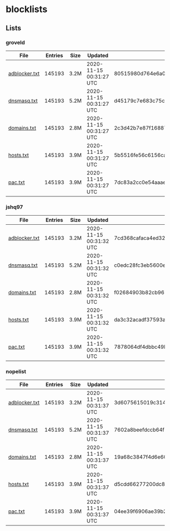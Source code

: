 # blocklists

## Lists

### groveld

|File|Entries|Size|Updated|Hash|
|-|-|-|-|-|
|[adblocker.txt](https://raw.githubusercontent.com/groveld/blocklists/lists/groveld/adblocker.txt)|145193|3.2M|2020-11-15 00:31:27 UTC|80515980d764e6a0445b6c0a62389d09d9d0f81e|
|[dnsmasq.txt](https://raw.githubusercontent.com/groveld/blocklists/lists/groveld/dnsmasq.txt)|145193|5.2M|2020-11-15 00:31:27 UTC|d45179c7e683c75cf9d715a0e9f3d0ac5914323d|
|[domains.txt](https://raw.githubusercontent.com/groveld/blocklists/lists/groveld/domains.txt)|145193|2.8M|2020-11-15 00:31:27 UTC|2c3d42b7e87f168874dc5b4c867a01b34bb6860a|
|[hosts.txt](https://raw.githubusercontent.com/groveld/blocklists/lists/groveld/hosts.txt)|145193|3.9M|2020-11-15 00:31:27 UTC|5b5516fe56c6156caea5eebe7f209c278302ae0f|
|[pac.txt](https://raw.githubusercontent.com/groveld/blocklists/lists/groveld/pac.txt)|145193|3.9M|2020-11-15 00:31:27 UTC|7dc83a2cc0e54aaaec266746b65f1183e380f081|

### jshq97

|File|Entries|Size|Updated|Hash|
|-|-|-|-|-|
|[adblocker.txt](https://raw.githubusercontent.com/groveld/blocklists/lists/jshq97/adblocker.txt)|145193|3.2M|2020-11-15 00:31:32 UTC|7cd368cafaca4ed324b40d494dd12b74881f702b|
|[dnsmasq.txt](https://raw.githubusercontent.com/groveld/blocklists/lists/jshq97/dnsmasq.txt)|145193|5.2M|2020-11-15 00:31:32 UTC|c0edc28fc3eb5600e43880567b3d55bdfbb4cc3c|
|[domains.txt](https://raw.githubusercontent.com/groveld/blocklists/lists/jshq97/domains.txt)|145193|2.8M|2020-11-15 00:31:32 UTC|f02684903b82cb96781fbd64d5be11711012f246|
|[hosts.txt](https://raw.githubusercontent.com/groveld/blocklists/lists/jshq97/hosts.txt)|145193|3.9M|2020-11-15 00:31:32 UTC|da3c32acadf37593ab7bb7b0a979c9a3fe53977b|
|[pac.txt](https://raw.githubusercontent.com/groveld/blocklists/lists/jshq97/pac.txt)|145193|3.9M|2020-11-15 00:31:32 UTC|7878064df4dbbc49bb99fd76f591de474c2949fd|

### nopelist

|File|Entries|Size|Updated|Hash|
|-|-|-|-|-|
|[adblocker.txt](https://raw.githubusercontent.com/groveld/blocklists/lists/nopelist/adblocker.txt)|145193|3.2M|2020-11-15 00:31:37 UTC|3d6075615019c314e2269868f7851636ba4f4ab2|
|[dnsmasq.txt](https://raw.githubusercontent.com/groveld/blocklists/lists/nopelist/dnsmasq.txt)|145193|5.2M|2020-11-15 00:31:37 UTC|7602a8beefdccb64f5f85cd858a982fcd2ce2f91|
|[domains.txt](https://raw.githubusercontent.com/groveld/blocklists/lists/nopelist/domains.txt)|145193|2.8M|2020-11-15 00:31:37 UTC|19a68c3847f4d6e6049dc74c330ec1a4db1f398c|
|[hosts.txt](https://raw.githubusercontent.com/groveld/blocklists/lists/nopelist/hosts.txt)|145193|3.9M|2020-11-15 00:31:37 UTC|d5cdd66277200dc8c704cb0c05aeece013fa1b56|
|[pac.txt](https://raw.githubusercontent.com/groveld/blocklists/lists/nopelist/pac.txt)|145193|3.9M|2020-11-15 00:31:37 UTC|04ee39f6906ae39b29154a6596a90a5517a617bd|

